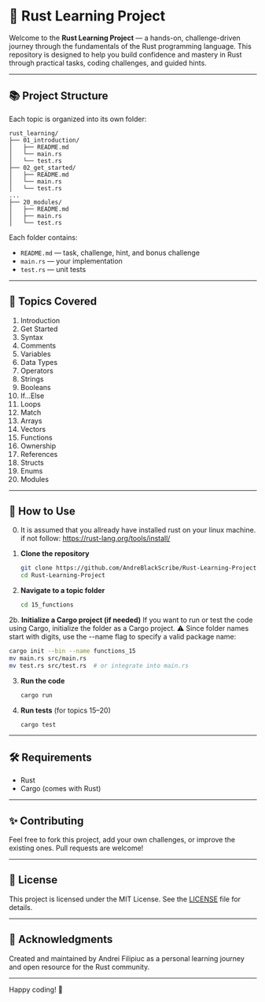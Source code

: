 # 🦀 Rust Learning Project

Welcome to the **Rust Learning Project** — a hands-on, challenge-driven journey through the fundamentals of the Rust programming language. This repository is designed to help you build confidence and mastery in Rust through practical tasks, coding challenges, and guided hints.

---

## 📚 Project Structure

Each topic is organized into its own folder:

```
rust_learning/
├── 01_introduction/
│   ├── README.md
│   └── main.rs
│   └── test.rs
├── 02_get_started/
│   ├── README.md
│   └── main.rs
│   └── test.rs
...
├── 20_modules/
│   ├── README.md
│   ├── main.rs
│   └── test.rs
```

Each folder contains:
- `README.md` — task, challenge, hint, and bonus challenge
- `main.rs` — your implementation
- `test.rs` — unit tests

---

## 🧠 Topics Covered

1. Introduction  
2. Get Started  
3. Syntax  
4. Comments  
5. Variables  
6. Data Types  
7. Operators  
8. Strings  
9. Booleans  
10. If...Else  
11. Loops  
12. Match  
13. Arrays  
14. Vectors  
15. Functions  
16. Ownership  
17. References  
18. Structs  
19. Enums  
20. Modules  

---

## 🚀 How to Use
0. It is assumed that you allready have installed rust on your linux machine. if not follow: https://rust-lang.org/tools/install/
1. **Clone the repository**  
   ```bash
   git clone https://github.com/AndreBlackScribe/Rust-Learning-Project.git
   cd Rust-Learning-Project
   ```

2. **Navigate to a topic folder**  
   ```bash
   cd 15_functions
   ```
2b. **Initialize a Cargo project (if needed)**
If you want to run or test the code using Cargo, initialize the folder as a Cargo project.
⚠️ Since folder names start with digits, use the --name flag to specify a valid package name:
   ```bash
   cargo init --bin --name functions_15
   mv main.rs src/main.rs
   mv test.rs src/test.rs  # or integrate into main.rs
   ```

3. **Run the code**  
   ```bash
   cargo run
   ```

4. **Run tests** (for topics 15–20)  
   ```bash
   cargo test
   ```

---

## 🛠 Requirements

- Rust
- Cargo (comes with Rust)

---

## ✨ Contributing

Feel free to fork this project, add your own challenges, or improve the existing ones. Pull requests are welcome!

---

## 📖 License

This project is licensed under the MIT License. See the [LICENSE](LICENSE) file for details.

---

## 🙌 Acknowledgments

Created and maintained by Andrei Filipiuc as a personal learning journey and open resource for the Rust community.

---

Happy coding! 🦀
